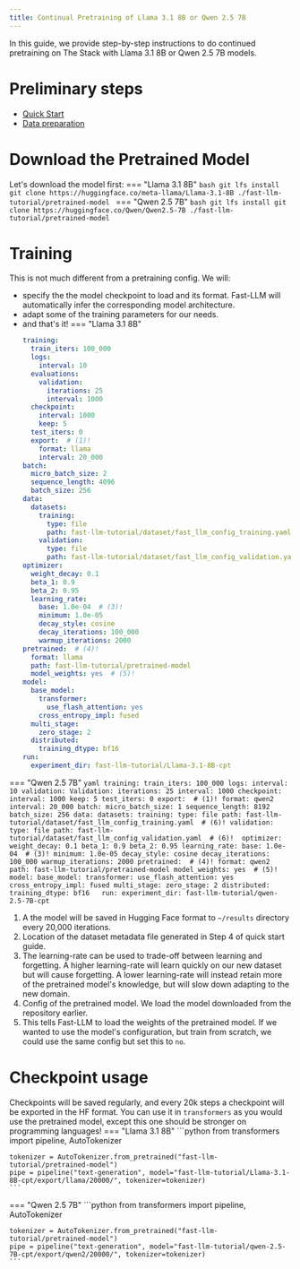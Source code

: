 ```yaml
---
title: Continual Pretraining of Llama 3.1 8B or Qwen 2.5 7B
---
```



In this guide, we provide step-by-step instructions to do continued pretraining on The Stack with Llama 3.1 8B  or Qwen 2.5 7B models.

# Preliminary steps
- [Quick Start](../quick-start.md)
- [Data preparation](data-preparation.md)

# Download the Pretrained Model
Let's download the model first:
=== "Llama 3.1 8B"
    ```bash
    git lfs install
    git clone https://huggingface.co/meta-llama/Llama-3.1-8B ./fast-llm-tutorial/pretrained-model
    ```
=== "Qwen 2.5 7B"
    ```bash
    git lfs install
    git clone https://huggingface.co/Qwen/Qwen2.5-7B ./fast-llm-tutorial/pretrained-model
    ```

# Training
This is not much different from a pretraining config. We will:
- specify the the model checkpoint to load and its format. Fast-LLM will automatically infer the corresponding model architecture.
- adapt some of the training parameters for our needs.
- and that's it!
=== "Llama 3.1 8B"
    ```yaml
    training:
      train_iters: 100_000
      logs:
        interval: 10
      evaluations:
        validation:
          iterations: 25
          interval: 1000
      checkpoint:
        interval: 1000
        keep: 5
      test_iters: 0
      export:  # (1)!
        format: llama
        interval: 20_000
    batch:
      micro_batch_size: 2
      sequence_length: 4096
      batch_size: 256
    data:
      datasets:
        training:
          type: file
          path: fast-llm-tutorial/dataset/fast_llm_config_training.yaml  # (2)!
        validation:
          type: file
          path: fast-llm-tutorial/dataset/fast_llm_config_validation.yaml  # (2)!  
    optimizer:  
      weight_decay: 0.1
      beta_1: 0.9
      beta_2: 0.95
      learning_rate:
        base: 1.0e-04  # (3)!
        minimum: 1.0e-05
        decay_style: cosine
        decay_iterations: 100_000
        warmup_iterations: 2000
    pretrained:  # (4)!
      format: llama
      path: fast-llm-tutorial/pretrained-model
      model_weights: yes  # (5)!
    model:
      base_model:
        transformer:
          use_flash_attention: yes
        cross_entropy_impl: fused
      multi_stage:
        zero_stage: 2
      distributed:
        training_dtype: bf16  
    run:
      experiment_dir: fast-llm-tutorial/Llama-3.1-8B-cpt
    ```
=== "Qwen 2.5 7B"
    ```yaml
    training:
      train_iters: 100_000
      logs:
        interval: 10
      validation:
        Validation:
          iterations: 25
          interval: 1000
      checkpoint:
        interval: 1000
        keep: 5
      test_iters: 0
      export:  # (1)!
        format: qwen2
        interval: 20_000
    batch:
      micro_batch_size: 1
      sequence_length: 8192
      batch_size: 256
    data:
      datasets:
        training:
          type: file
          path: fast-llm-tutorial/dataset/fast_llm_config_training.yaml  # (6)!
        validation:
          type: file
          path: fast-llm-tutorial/dataset/fast_llm_config_validation.yaml  # (6)! 
    optimizer:  
      weight_decay: 0.1
      beta_1: 0.9
      beta_2: 0.95
      learning_rate:
        base: 1.0e-04  # (3)!
        minimum: 1.0e-05
        decay_style: cosine
        decay_iterations: 100_000
        warmup_iterations: 2000
    pretrained:  # (4)!
      format: qwen2
      path: fast-llm-tutorial/pretrained-model
      model_weights: yes  # (5)!
    model:
      base_model:
        transformer:
          use_flash_attention: yes
        cross_entropy_impl: fused
      multi_stage:
        zero_stage: 2
      distributed:
        training_dtype: bf16  
    run:
      experiment_dir: fast-llm-tutorial/qwen-2.5-7B-cpt
    ```

1.  A the model will be saved in Hugging Face format to `~/results` directory every 20,000 iterations.
2.  Location of the dataset metadata file generated in Step 4 of quick start guide.
3.  The learning-rate can be used to trade-off between learning and forgetting. A higher learning-rate will learn quickly on our new dataset but will cause forgetting. A lower learning-rate will instead retain more of the pretrained model's knowledge, but will slow down adapting to the new domain.
4.  Config of the pretrained model. We load the model downloaded from the repository earlier.
5.  This tells Fast-LLM to load the weights of the pretrained model. If we wanted to use the model's configuration, but train from scratch, we could use the same config but set this to `no`.

# Checkpoint usage
Checkpoints will be saved regularly, and every 20k steps a checkpoint will be exported in the HF format.
You can use it in `transformers` as you would use the pretrained  model, except this one should be stronger on programming languages!
=== "Llama 3.1 8B"
    ```python
    from transformers import pipeline, AutoTokenizer

    tokenizer = AutoTokenizer.from_pretrained("fast-llm-tutorial/pretrained-model")
    pipe = pipeline("text-generation", model="fast-llm-tutorial/Llama-3.1-8B-cpt/export/llama/20000/", tokenizer=tokenizer)
    ```
=== "Qwen 2.5 7B"
    ```python
    from transformers import pipeline, AutoTokenizer

    tokenizer = AutoTokenizer.from_pretrained("fast-llm-tutorial/pretrained-model")
    pipe = pipeline("text-generation", model="fast-llm-tutorial/qwen-2.5-7B-cpt/export/qwen2/20000/", tokenizer=tokenizer)
    ```